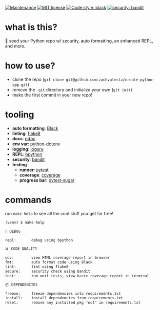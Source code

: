 [![Maintenance](https://img.shields.io/badge/Maintained%3F-yes-green.svg)](https://GitHub.com/Naereen/StrapDown.js/graphs/commit-activity)
[![MIT license](https://img.shields.io/badge/License-MIT-blue.svg)](https://lbesson.mit-license.org/)
[![Code style: black](https://img.shields.io/badge/code%20style-black-000000.svg)](https://github.com/ambv/black)
[![security: bandit](https://img.shields.io/badge/security-bandit-yellow.svg)](https://github.com/PyCQA/bandit)

# what is this?

🌱️ seed your Python repo w/ security, auto formatting, an enhanced REPL, and more.

# how to use?

* clone the repo (`git clone git@github.com:zachvalenta/create-python-app.git`)
* remove the `.git` directory and initialize your own (`git init`)
* make the first commit in your new repo!

# tooling

* __auto formatting__: [Black](https://github.com/ambv/black)
* __linting__: [flake8](https://gitlab.com/pycqa/flake8)
* __docs__: [pdoc](https://github.com/pdoc3/pdoc)
* __env var__: [python-dotenv](https://github.com/theskumar/python-dotenv)
* __logging__: [loguru](https://github.com/Delgan/loguru)
* __REPL__: [bpython](https://github.com/bpython/bpython)
* __security__: [bandit](https://github.com/openstack/bandit)
* __testing__
    - __runner__: [pytest](https://github.com/pytest-dev/pytest)
    - __coverage__: [coverage](https://github.com/nedbat/coveragepy)
    - __progress bar__: [pytest-sugar](https://github.com/Frozenball/pytest-sugar)

# commands

run `make help` to see all the cool stuff you get for free!

```sh
(venv) $ make help

🐛 DEBUG

repl:    	debug using bpython

📊 CODE QUALITY

cov:     	view HTML coverage report in browser
fmt:     	auto format code using Black
lint:    	lint using flake8
secure:  	security check using Bandit
test:    	run unit tests, view basic coverage report in terminal

📦 DEPENDENCIES

freeze:   	freeze dependencies into requirements.txt
install:   	install dependencies from requirements.txt
reset:   	remove any installed pkg *not* in requirements.txt
```
